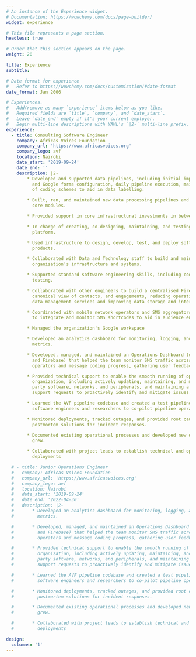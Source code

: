 ```yaml
---
# An instance of the Experience widget.
# Documentation: https://wowchemy.com/docs/page-builder/
widget: experience

# This file represents a page section.
headless: true

# Order that this section appears on the page.
weight: 20

title: Experience
subtitle:

# Date format for experience
#   Refer to https://wowchemy.com/docs/customization/#date-format
date_format: Jan 2006

# Experiences.
#   Add/remove as many `experience` items below as you like.
#   Required fields are `title`, `company`, and `date_start`.
#   Leave `date_end` empty if it's your current employer.
#   Begin multi-line descriptions with YAML's `|2-` multi-line prefix.
experience:
  - title: Consulting Software Engineer
    company: Africas Voices Foundation
    company_url: 'https://www.africasvoices.org'
    company_logo: avf
    location: Nairobi
    date_start: '2019-09-24'
    date_end: ''
    description: |2-
        * Developed and supported data pipelines, including initial implementation, SMS platform
          and Google forms configuration, daily pipeline execution, maintenance, and uploading
          of coding schemes to aid in data labelling.

        * Built, ran, and maintained new data processing pipelines and infrastructure using existing
          core modules.

        * Provided support in core infrastructural investments in between projects.

        * In charge of creating, co-designing, maintaining, and testing SMS flow on the Textit
          platform.

        * Used infrastructure to design, develop, test, and deploy software architecture for new
          products.

        * Collaborated with Data and Technology staff to build and maintain the core
          organisation’s infrastructure and systems.

        * Supported standard software engineering skills, including code review, debugging, and
          testing.

        * Collaborated with other engineers to build a centralised Firebase database that provided a
          canonical view of contacts, and engagements, reducing operational costs from 3rd-party
          data management services and improving data storage and interaction.

        * Coordinated with mobile network operators and SMS aggregators in Kenya and Somalia
          to integrate and monitor SMS shortcodes to aid in audience engagement.

        * Managed the organization's Google workspace

        * Developed an analytics dashboard for monitoring, logging, and alerting data pipeline
          metrics.

        * Developed, managed, and maintained an Operations Dashboard (using Python, D3.js,
          and Firebase) that helped the team monitor SMS traffic across different mobile network
          operators and message coding progress, gathering user feedback for improvement.

        * Provided technical support to enable the smooth running of operations in the
          organization, including actively updating, maintaining, and monitoring computers, 3rd
          party software, networks, and peripherals, and maintaining a working log of technical
          support requests to proactively identify and mitigate issues.

        * Learned the AVF pipeline codebase and created a test pipeline, collaborating with other
          software engineers and researchers to co-pilot pipeline operations

        * Monitored deployments, tracked outages, and provided root cause analysis and
          postmortem solutions for incident responses.

        * Documented existing operational processes and developed new ones as the infrastructure
          grew.

        * Collaborated with project leads to establish technical and operational plans for
          deployments

  # - title: Junior Operations Engineer
  #   company: Africas Voices Foundation
  #   company_url: 'https://www.africasvoices.org'
  #   company_logo: avf
  #   location: Nairobi
  #   date_start: '2019-09-24'
  #   date_end: '2022-04-30'
  #   description: |2-
  #       * Developed an analytics dashboard for monitoring, logging, and alerting data pipeline
  #         metrics.

  #       * Developed, managed, and maintained an Operations Dashboard (using Python, D3.js,
  #         and Firebase) that helped the team monitor SMS traffic across different mobile network
  #         operators and message coding progress, gathering user feedback for improvement.

  #       * Provided technical support to enable the smooth running of operations in the
  #         organization, including actively updating, maintaining, and monitoring computers, 3rd
  #         party software, networks, and peripherals, and maintaining a working log of technical
  #         support requests to proactively identify and mitigate issues.

  #       * Learned the AVF pipeline codebase and created a test pipeline, collaborating with other
  #         software engineers and researchers to co-pilot pipeline operations

  #       * Monitored deployments, tracked outages, and provided root cause analysis and
  #         postmortem solutions for incident responses.

  #       * Documented existing operational processes and developed new ones as the infrastructure
  #         grew.

  #       * Collaborated with project leads to establish technical and operational plans for
  #         deployments

design:
  columns: '1'
---
```


